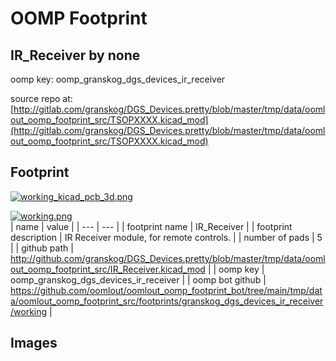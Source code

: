 # OOMP Footprint  
## IR_Receiver  by none  
  
oomp key: oomp_granskog_dgs_devices_ir_receiver  
  
source repo at: [http://gitlab.com/granskog/DGS_Devices.pretty/blob/master/tmp/data/oomlout_oomp_footprint_src/TSOPXXXX.kicad_mod](http://gitlab.com/granskog/DGS_Devices.pretty/blob/master/tmp/data/oomlout_oomp_footprint_src/TSOPXXXX.kicad_mod)  
## Footprint  
  
[![working_kicad_pcb_3d.png](working_kicad_pcb_3d_600.png)](working_kicad_pcb_3d.png)  
  
[![working.png](working_600.png)](working.png)  
| name | value | 
| --- | --- | 
| footprint name | IR_Receiver | 
| footprint description | IR Receiver module, for remote controls. | 
| number of pads | 5 | 
| github path | http://github.com/granskog/DGS_Devices.pretty/blob/master/tmp/data/oomlout_oomp_footprint_src/IR_Receiver.kicad_mod | 
| oomp key | oomp_granskog_dgs_devices_ir_receiver | 
| oomp bot github | https://github.com/oomlout/oomlout_oomp_footprint_bot/tree/main/tmp/data/oomlout_oomp_footprint_src/footprints/granskog_dgs_devices_ir_receiver/working | 
## Images  
